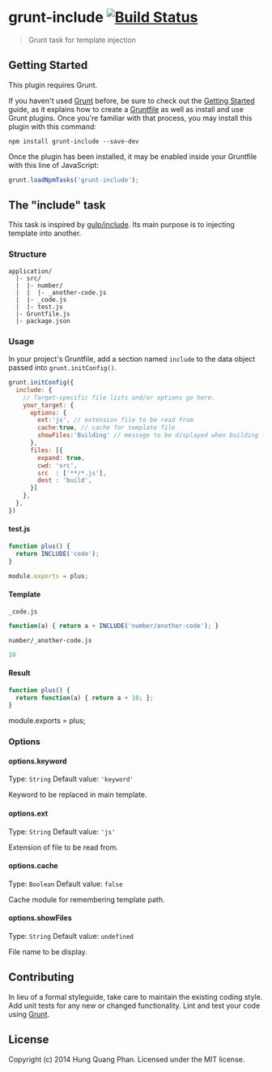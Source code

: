 # grunt-include [![Build Status](https://secure.travis-ci.org/hung-phan/grunt-include.png?branch=master)](https://travis-ci.org/hung-phan/grunt-include)

> Grunt task for template injection

## Getting Started
This plugin requires Grunt.

If you haven't used [Grunt](http://gruntjs.com/) before, be sure to check out the [Getting Started](http://gruntjs.com/getting-started) guide, as it explains how to create a [Gruntfile](http://gruntjs.com/sample-gruntfile) as well as install and use Grunt plugins. Once you're familiar with that process, you may install this plugin with this command:

```shell
npm install grunt-include --save-dev
```

Once the plugin has been installed, it may be enabled inside your Gruntfile with this line of JavaScript:

```js
grunt.loadNpmTasks('grunt-include');
```

## The "include" task
This task is inspired by [gulp/include](https://github.com/ng-vu/gulp-include-js). Its main purpose is to
injecting template into another.

### Structure
```
application/
  |- src/
  |  |- number/
  |  |  |- _another-code.js
  |  |- _code.js
  |  |- test.js
  |- Gruntfile.js
  |- package.json
```

### Usage
In your project's Gruntfile, add a section named `include` to the data object passed into `grunt.initConfig()`.

```js
grunt.initConfig({
  include: {
    // Target-specific file lists and/or options go here.
    your_target: {
      options: {
        ext:'js', // extension file to be read from
        cache:true, // cache for template file
        showFiles:'Building' // message to be displayed when building file
      },
      files: [{
        expand: true,
        cwd: 'src',
        src  : ['**/*.js'],
        dest : 'build',
      }]
    },
  },
})
```

#### test.js
```js
function plus() {
  return INCLUDE('code');
}

module.exports = plus;
```

#### Template
`_code.js`
```js
function(a) { return a + INCLUDE('number/another-code'); }
```

`number/_another-code.js`
```js
10
```

#### Result
```js
function plus() {
  return function(a) { return a + 10; };
}
```

module.exports = plus;

### Options

#### options.keyword
Type: `String`
Default value: `'keyword'`

Keyword to be replaced in main template.

#### options.ext
Type: `String`
Default value: `'js'`

Extension of file to be read from.

#### options.cache
Type: `Boolean`
Default value: `false`

Cache module for remembering template path.

#### options.showFiles
Type: `String`
Default value: `undefined`

File name to be display.

## Contributing
In lieu of a formal styleguide, take care to maintain the existing coding style. Add unit tests for any new or changed functionality. Lint and test your code using [Grunt](http://gruntjs.com/).

## License
Copyright (c) 2014 Hung Quang Phan. Licensed under the MIT license.
